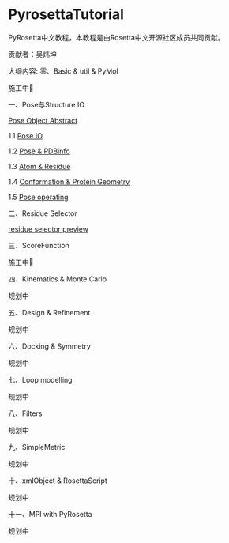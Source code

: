 # PyrosettaTutorial

PyRosetta中文教程，本教程是由Rosetta中文开源社区成员共同贡献。

贡献者：吴炜坤



大纲内容:
零、Basic &  util & PyMol

施工中🚧 



一、Pose与Structure IO

[Pose Object Abstract](https://github.com/guyujun/chinese-pyrosetta/blob/master/1_0_Pose_Abstract.ipynb)

1.1 [Pose IO](https://github.com/guyujun/chinese-pyrosetta/blob/master/1_1_Pose_IO.ipynb)

1.2 [Pose & PDBinfo](https://github.com/guyujun/chinese-pyrosetta/blob/master/1_2_Pose_PDBinfo.ipynb)

1.3 [Atom & Residue](https://github.com/guyujun/chinese-pyrosetta/blob/master/1_3_Atom_Residue.ipynb)

1.4 [Conformation & Protein Geometry](https://github.com/guyujun/chinese-pyrosetta/blob/master/1_4_Conformation_Geometry.ipynb)

1.5 [Pose operating](https://github.com/guyujun/chinese-pyrosetta/blob/master/1_5_Pose_Operating.ipynb)



二、Residue Selector

[residue selector preview](https://nbviewer.jupyter.org/github/guyujun/chinese-pyrosetta/blob/master/ResidueSelectors.ipynb) 



三、ScoreFunction

施工中🚧 



四、Kinematics & Monte Carlo

规划中



五、Design & Refinement

规划中



六、Docking & Symmetry

规划中



七、Loop modelling

规划中



八、Filters

规划中



九、SimpleMetric

规划中



十、xmlObject & RosettaScript

规划中



十一、MPI with PyRosetta

规划中